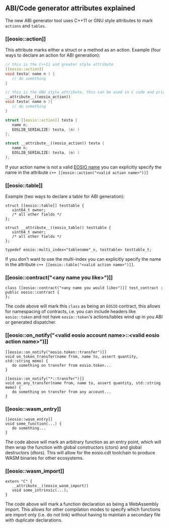 ## ABI/Code generator attributes explained
The new ABI generator tool uses C++11 or GNU style attributes to mark ```actions``` and ```tables```.

### [[eosio::action]]
This attribute marks either a struct or a method as an action.
Example (four ways to declare an action for ABI generation):
```c++
// this is the C++11 and greater style attribute
[[eosio::action]]
void testa( name n ) {
   // do something
}

// this is the GNU style attribute, this can be used in C code and prior to C++ 11
__attribute__((eosio_action))
void testa( name n ){
   // do something
}

struct [[eosio::action]] testa {
   name n;
   EOSLIB_SERIALIZE( testa, (n) )
};

struct __attribute__((eosio_action)) testa {
   name n;
   EOSLIB_SERIALIZE( testa, (n) )
};
```
If your action name is not a valid [EOSIO name](https://developers.eos.io/eosio-cpp/docs/naming-conventions) you can explicitly specify the name in the attribute ```c++ [[eosio::action("<valid action name>")]]```

### [[eosio::table]]
Example (two ways to declare a table for ABI generation):
```
struct [[eosio::table]] testtable {
   uint64_t owner;
   /* all other fields */
};

struct __attribute__((eosio_table)) testtable {
   uint64_t owner;
   /* all other fields */
};

typedef eosio::multi_index<"tablename"_n, testtable> testtable_t;
```
If you don't want to use the multi-index you can explicitly specify the name in the attribute ```c++ [[eosio::table("<valid action name>")]]```.

### [[eosio::contract("\<any name you like\>")]]
```
class [[eosio::contract("<any name you would like>")]] test_contract : public eosio::contract {
};
```
The code above will mark this `class` as being an `EOSIO` contract, this allows for namespacing of contracts, i.e. you can include headers like `eosio::token` and not have `eosio::token`'s actions/tables wind up in you ABI or generated dispatcher.

### [[eosio::on_notify("\<valid eosio account name\>::\<valid eosio action name\>")]]
```
[[eosio::on_notify("eosio.token::transfer")]]
void on_token_transfer(name from, name to, assert quantity, std::string memo) {
   do something on transfer from eosio.token...
}

[[eosio::on_notify("*::transfer")]]
void on_any_transfer(name from, name to, assert quantity, std::string memo) {
   do something on transfer from any account...
}
```

### [[eosio::wasm_entry]]
```
[[eosio::wasm_entry]]
void some_function(...) {
   do something...
}
```

The code above will mark an arbitrary function as an entry point, which will then wrap the function with global constructors (ctors) and global destructors (dtors).  This will allow for the eosio.cdt toolchain to produce WASM binaries for other ecosystems.

### [[eosio::wasm_import]]
```
extern "C" {
   __attribute__((eosio_wasm_import))
   void some_intrinsic(...);
}
```

The code above will mark a function declaration as being a WebAssembly import.  This allows for other compilation modes to specify which functions are import only (i.e. do not link) without having to maintain a secondary file with duplicate declarations.

